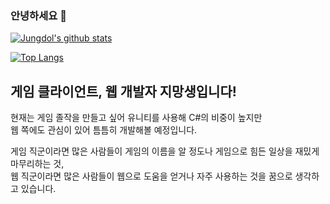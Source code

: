 ### 안녕하세요 👋
[![Jungdol's github stats](https://github-readme-stats.vercel.app/api?username=Jungdol&theme=dark&show_icons=true)](https://github.com/Jungdol/github-readme-stats)

[![Top Langs](https://github-readme-stats.vercel.app/api/top-langs/?username=Jungdol&langs_count=8l&theme=dark)](https://github.com/Jungdol/github-readme-stats)

## 게임 클라이언트, 웹 개발자 지망생입니다!
현재는 게임 졸작을 만들고 싶어 유니티를 사용해 C#의 비중이 높지만<br>
웹 쪽에도 관심이 있어 틈틈히 개발해볼 예정입니다.

게임 직군이라면 많은 사람들이 게임의 이름을 알 정도나 게임으로 힘든 일상을 재밌게 마무리하는 것,<br>
웹 직군이라면 많은 사람들이 웹으로 도움을 얻거나 자주 사용하는 것을 꿈으로 생각하고 있습니다.<br>
